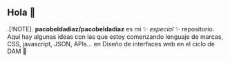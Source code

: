 ## Hola 👋
.[!NOTE].
**pacobeldadiaz/pacobeldadiaz** es mi ✨ _especial_ ✨ repositorio.
Aquí hay algunas ideas con las que estoy comenzando lenguaje de marcas, CSS, javascript, JSON, APIs... en Diseño de interfaces web en el ciclo de DAM 🌱


